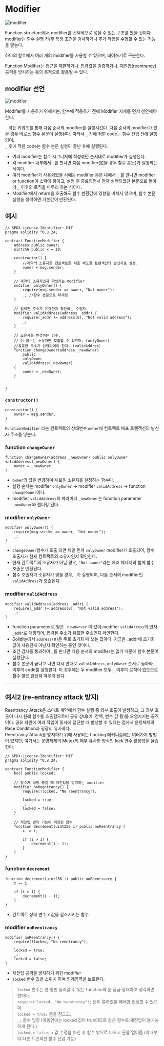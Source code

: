 # Modifier

![modifier](../../image/function_modifier.png)

Function structure에서 modifier를 선택적으로 넣을 수 있는 구조를 봤을 것이다. 
modifier는 함수 실행 전/후 특정 조건을 검사하거나 추가 작업을 수행할 수 있는 기능을 맡는다. 

하나의 함수에서 여러 개의 modifier를 사용할 수 있으며, 띄어쓰기로 구분한다.   

Function Modifier는 접근을 제한하거나, 입력값을 검증하거나, 재진입(reentrancy) 공격을 방지하는 등의 목적으로 활용될 수 있다.

## modifier 선언
![modifier](../../image/modifier.png)

Modifier를 사용하기 위해서는, 함수에 적용하기 전에 Modifier 자체를 먼저 선언해야 한다. 

`_` 라는 키워드를 통해 다음 순서의 modifier를 실행시킨다. 다음 순서의 modifier가 없을 경우 비로소 함수 본문이 실행된다.
따라서 `_` 전에 적힌 code는 함수 진입 전에 실행되며,   
`_` 후에 적힌 code는 함수 본문 실행이 끝난 후에 실행된다. 


- 여러 modifier는 함수 시그니처에 작성했던 순서대로 modifier가 실행된다. 
- 각 modifier 내부에서 `_`를 만나면 다음 modifier(없을 경우 함수 본문)가 실행되는 식이다. 
- 여러 modifier가 사용되었을 시에는 modifier 본문 내에서 `_` 를 만나면 modifier or function이 스택에 쌓이고, 실행 후 종료되면서 먼저 실행되었던 본문으로 돌아가 `_` 이후의 로직을 마무리 하는 식이다. 
- Modifier에서 return을 호출해도 함수 반환값에 영향을 미치지 않으며, 함수 본문 실행을 생략하면 기본값이 반환된다. 

## 예시
```solidity
// SPDX-License-Identifier: MIT
pragma solidity ^0.8.24;

contract FunctionModifier {
    address public owner;
    uint256 public x = 10;

    constructor() {
        //계약의 소유자를 컨트랙트를 처음 배포한 트랜잭션의 발신자로 설정.
        owner = msg.sender;
    }

    // 계약의 소유자인지 확인하는 modifier
    modifier onlyOwner() {
        require(msg.sender == owner, "Not owner");
        _; //함수 본문으로 대체됨.
    }

    // 입력된 주소가 유효한지 확인하는 수정자.
    modifier validAddress(address _addr) {
        require(_addr != address(0), "Not valid address");
        _;
    }

    // 소유자를 변경하는 함수.
    // 이 함수는 소유자만 호출할 수 있으며, (onlyOwner)
    //유효한 주소가 입력되어야 한다. (validAddres)
    function changeOwner(address _newOwner)
        public
        onlyOwner
        validAddress(_newOwner)
    {
        owner = _newOwner;
    }

    
}
```
### `constructor()`
```solidity
constructor() {
    owner = msg.sender;
}
```
`FunctionModifier` 라는 컨트랙트의 상태변수 `owner`에 컨트랙트 배포 트랜잭션의 발신자 주소를 넣는다. 

### function `changeOwner`
```solidity
function changeOwner(address _newOwner) public onlyOwner validAddress(_newOwner) {
    owner = _newOwner;
}
```
- `owner`의 값을 변경하며 새로운 소유자를 설정하는 함수다.   
- 실행 순서는 modifier `onlyOwner` -> modifier `validAddress` -> function `changeOwner`이다.   
- modifier `validAddress`의 파라미터 `_newOwner`는 function parameter `_newOwner`와 렌더링 된다. 

### modifier `onlyOwner`
```solidity
modifier onlyOwner() {
    require(msg.sender == owner, "Not owner");
    _;
}
```

- `changeOwner`함수가 호출 되면 제일 먼저 `onlyOwner` modifier가 호출되어, 함수 호출자가 현재 컨트랙트의 소유자인지 확인한다.   
- 현재 컨트랙트의 소유자가 아닐 경우, `"Not owner"`라는 에러 메세지와 함께 함수 호출은 반환된다.   
- 함수 호출자가 소유자가 맞을 경우, `_`가 실행되며, 다음 순서의 modifier인 `validAddress`가 호출된다. 

### modifier `validAddress`
```solidity
modifier validAddress(address _addr) {
    require(_addr != address(0), "Not valid address");
    _;
}
```

- function parameter로 받은 `_newOwnver` 의 값이 modifier `validArress`의 인자 `_addr`로 매핑되어, 입력된 주소가 유효한 주소인지 확인한다. 
- Solidity에서 `address(0)`은 주로 초기화 때 쓰는 값이다. 지금은 _addr에 초기화 값이 사용된게 아닌지 확인하는 중인 것이다. 
- 조건 검사를 통과하여 `_`를 만나면 다음 순서의 modifier는 없기 때문에 함수 본문이 실행된다. 
- 함수 본문이 끝나고 나면 다시 반대로 `validAddress`, `onlyOwner` 순서로 돌아와 `_` 이후의 code를 실행한다. 이 경우에는 두 modifier 모두 `_` 이후의 로직이 없으므로 함수 콜은 완전히 마무리 된다. 

---
## 예시2 (re-entrancy attack 방지)
Reentrancy Attack은 스마트 계약에서 함수 실행 중 외부 호출이 발생하고, 그 외부 호출이 다시 원래 함수를 호출함으로써 공유 상태(예: 잔액, 변수 값 등)를 오염시키는 공격이다. 
공유 자원에 여러 작업이 동시에 접근할 때 발생할 수 있다는 점에서 운영체제의 Race Condition과 굉장히 유사하다.   
Reentrancy Attack를 방지하기 위해 사용되는 Locking 메커니즘에는 여러가지 방법이 있지만, 여기서는 운영체제의 Mutex와 매우 유사한 방식인 lock 변수 활용법을 실습한다. 

```solidity
// SPDX-License-Identifier: MIT
pragma solidity ^0.8.24;  

contract FunctionModifier {
    bool public locked;

    // 함수가 실행 중일 때 재진입을 방지하는 modifier
    modifier noReentrancy() {
        require(!locked, "No reentrancy");

        locked = true;
        _;
        locked = false;
    }

    // 재진입 방지 기능이 적용된 함수
    function decrement(uint256 i) public noReentrancy {
        x -= i;

        if (i > 1) {
            decrement(i - 1);
        }
    }
}
```
### function `decrement` 
```solidity
function decrement(uint256 i) public noReentrancy {
    x -= i;

    if (i > 1) {
        decrement(i - 1);
    }
}
```

- 컨트랙트 상태 변수 x 값을 감소시키는 함수.

### modifier `noReentrancy` 
```solidity
modifier noReentrancy() {
    require(!locked, "No reentrancy");

    locked = true;
    _;
    locked = false;
}
```
- 재진입 공격을 방지하기 위한 modifier
- `locked` 변수 값을 스위치 하며 임계영역을 보호한다. 

>`locked` 변수는 한 명만 들어갈 수 있는 function의 문 잠금 상태라고 생각하면 편하다.  
`require(!locked, "No reentrancy");` 문이 열려있을 때에만 입장할 수 있으며  
`locked = true;` 문을 잠그고,   
`_;` 함수 입장  (이동안에는 locked 값이 true이므로 같은 함수로 재진입이 불가능하게 된다.)  
`locked = false;` `x` 값 수정을 마친 후 함수 밖으로 나오고 문을 열어둠 (이때부터 다른 트랜잭션 함수 진입 가능)

